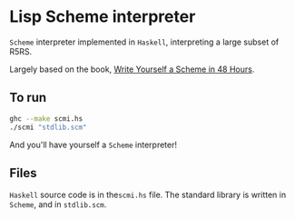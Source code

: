 # Lisp Scheme interpreter

`Scheme` interpreter implemented in `Haskell`, interpreting a large subset of R5RS. 

Largely based on the book, [Write Yourself a Scheme in 48 Hours](https://en.wikibooks.org/wiki/Write_Yourself_a_Scheme_in_48_Hours).

## To run
```bash
ghc --make scmi.hs
./scmi "stdlib.scm"
```
And you'll have yourself a `Scheme` interpreter!

## Files
`Haskell` source code is in the`scmi.hs` file.
The standard library is written in `Scheme`, and in `stdlib.scm`.
